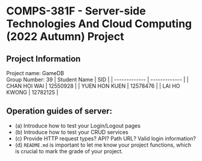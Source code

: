 # COMPS-381F - Server-side Technologies And Cloud Computing (2022 Autumn) Project

## Project Information
Project name: GameDB \
Group Number: 39
| Student Name | SID |
| ------------- | ------------- |
| CHAN HOI WAI  | 12550928 |
| YUEN HON KUEN | 12578476 |
| LAI HO KWONG  | 12782125 |

## Operation guides of server:
* (a) Introduce how to test your Login/Logout pages
* (b) Introduce how to test your CRUD services
* (c) Provide HTTP request types? API? Path URL? Valid login information?
* (d) `README.md` is important to let me know your project functions, which is crucial to mark the grade of your project.